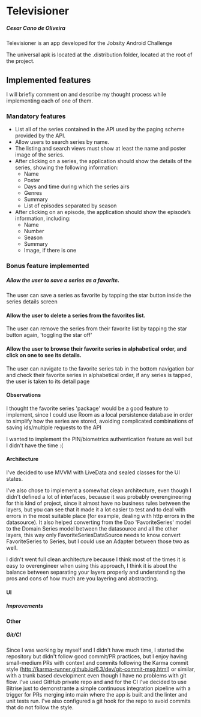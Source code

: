 # Televisioner
##### Cesar Cano de Oliveira

Televisioner is an app developed for the Jobsity Android Challenge

The universal apk is located at the .distribution folder, located at the root of the project.

## Implemented features
I will briefly comment on and describe my thought process while implementing each of one of them.
### Mandatory features
- List all of the series contained in the API used by the paging scheme provided by the
API.
- Allow users to search series by name.
- The listing and search views must show at least the name and poster image of the
series.
- After clicking on a series, the application should show the details of the series, showing
the following information:
    - Name
    - Poster
    - Days and time during which the series airs
    - Genres
    - Summary
    - List of episodes separated by season
- After clicking on an episode, the application should show the episode’s information, including:
    - Name
    - Number
    - Season
    - Summary
    - Image, if there is one

### Bonus feature implemented

##### Allow the user to save a series as a favorite.
The user can save a series as favorite by tapping the star button inside the series details screen
#### Allow the user to delete a series from the favorites list.
The user can remove the series from their favorite list by tapping the star button again, 'toggling the star off'
#### Allow the user to browse their favorite series in alphabetical order, and click on one to see its details.
The user can navigate to the favorite series tab in the bottom navigation bar and check their favorite series in alphabetical order, if any series is tapped, the user is taken to its detail page

#### Observations
I thought the favorite series 'package' would be a good feature to implement, since I could use Room as a local persistence database in order to simplify how the series are stored, avoiding complicated combinations of saving ids/multiple requests to the API

I wanted to implement the PIN/biometrics authentication feature as well but I didn't have the time :(

#### Architecture

I've decided to use MVVM with LiveData and sealed classes for the UI states.

I've also chose to implement a somewhat clean architecture, even though I didn't defined a lot of interfaces, because it was probably overengineering for this kind of project, since it almost have no business rules between the layers, but you can see that it made it a lot easier to test and to deal with errors in the most suitable place (for example, dealing with http errors in the datasource). It also helped converting from the Dao 'FavoriteSeries' model to the Domain Series model between the datasource and all the other layers, this way only FavoriteSeriesDataSource needs to know convert FavoriteSeries to Series, but I could use an Adapter between those two as well.

I didn't went full clean architecture because I think most of the times it is easy to overengineer when using this approach, I think it is about the balance between separating your layers properly and understanding the pros and cons of how much are you layering and abstracting.

#### UI
##### Improvements

#### Other

##### Git/CI
Since I was working by myself and I didn't have much time, I started the repository but didn't follow good commit/PR practices, but I enjoy having small-medium PRs with context and commits following the Karma commit style (http://karma-runner.github.io/6.3/dev/git-commit-msg.html) or similar, with a trunk based development even though I have no problems with git flow. I've used GitHub private repo and and for the CI I've decided to use Bitrise just to demonstrante a simple continuous integration pipeline with a trigger for PRs merging into main where the app is built and the linter and unit tests run. I've also configured a git hook for the repo to avoid commits that do not follow the style.



